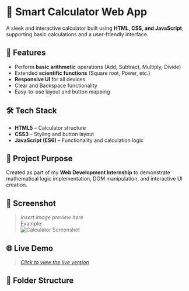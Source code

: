 # 🔢 Smart Calculator Web App

A sleek and interactive calculator built using **HTML, CSS, and JavaScript**, supporting basic calculations and a user-friendly interface.

## 🚀 Features

- Perform **basic arithmetic** operations (Add, Subtract, Multiply, Divide)
- Extended **scientific functions** (Square root, Power, etc.)
- **Responsive UI** for all devices
- Clear and Backspace functionality
- Easy-to-use layout and button mapping

## 🛠️ Tech Stack

- **HTML5** – Calculator structure  
- **CSS3** – Styling and button layout  
- **JavaScript (ES6)** – Functionality and calculation logic

## 🎯 Project Purpose

Created as part of my **Web Development Internship** to demonstrate mathematical logic implementation, DOM manipulation, and interactive UI creation.

## 📸 Screenshot

> *Insert image preview here*  
> Example:  
> ![Calculator Screenshot](link-to-image)

## 🌐 Live Demo

> *[Click to view the live version](#)*

## 📁 Folder Structure

